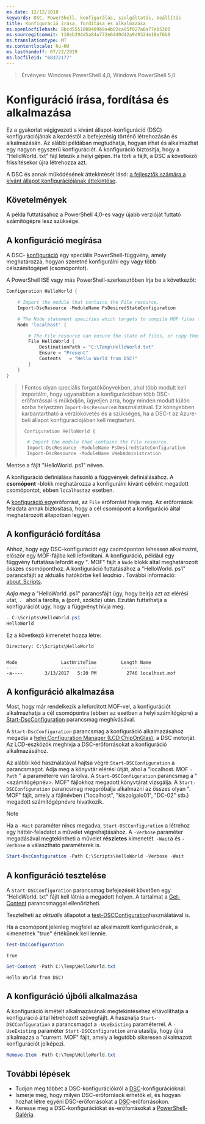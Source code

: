 ```yaml
---
ms.date: 12/12/2018
keywords: DSC, PowerShell, konfigurálás, szolgáltatás, beállítás
title: Konfiguráció írása, fordítása és alkalmazása
ms.openlocfilehash: 8bcd55518b0409b9a4b02ca95f027a0a77eb5300
ms.sourcegitcommit: 118eb294d5a84a772e6449d42a9d9324e18ef6b9
ms.translationtype: MT
ms.contentlocale: hu-HU
ms.lasthandoff: 07/22/2019
ms.locfileid: "68372177"
---
```

> Érvényes: Windows PowerShell 4,0, Windows PowerShell 5,0

# <a name="write-compile-and-apply-a-configuration"></a>Konfiguráció írása, fordítása és alkalmazása

Ez a gyakorlat végigvezeti a kívánt állapot-konfiguráció (DSC) konfigurációjának a kezdéstől a befejezésig történő létrehozásán és alkalmazásán.
Az alábbi példában megtudhatja, hogyan írhat és alkalmazhat egy nagyon egyszerű konfigurációt. A konfiguráció biztosítja, hogy a "HelloWorld. txt" fájl létezik a helyi gépen. Ha törli a fájlt, a DSC a következő frissítésekor újra létrehozza azt.

A DSC és annak működésének áttekintését lásd: [a fejlesztők számára a kívánt állapot konfigurációjának áttekintése](../overview/overview.md).

## <a name="requirements"></a>Követelmények

A példa futtatásához a PowerShell 4,0-es vagy újabb verzióját futtató számítógépre lesz szüksége.

## <a name="write-the-configuration"></a>A konfiguráció megírása

A DSC- [konfiguráció](configurations.md) egy speciális PowerShell-függvény, amely meghatározza, hogyan szeretné konfigurálni egy vagy több célszámítógépet (csomópontot).

A PowerShell ISE vagy más PowerShell-szerkesztőben írja be a következőt:

```powershell
Configuration HelloWorld {

    # Import the module that contains the File resource.
    Import-DscResource -ModuleName PsDesiredStateConfiguration

    # The Node statement specifies which targets to compile MOF files for, when this configuration is executed.
    Node 'localhost' {

        # The File resource can ensure the state of files, or copy them from a source to a destination with persistent updates.
        File HelloWorld {
            DestinationPath = "C:\Temp\HelloWorld.txt"
            Ensure = "Present"
            Contents   = "Hello World from DSC!"
        }
    }
}
```

> ! Fontos olyan speciális forgatókönyvekben, ahol több modult kell importálni, hogy ugyanabban a konfigurációban több DSC-erőforrással is működjön, ügyeljen arra, hogy minden modult külön sorba helyezzen `Import-DscResource`a használatával.
> Ez könnyebben karbantartható a verziókövetés és a szükséges, ha a DSC-t az Azure-beli állapot konfigurációjában kell megtartani.
>
> ```powershell
>  Configuration HelloWorld {
>
>   # Import the module that contains the File resource.
>   Import-DscResource -ModuleName PsDesiredStateConfiguration
>   Import-DscResource -ModuleName xWebAdministration
>
> ```

Mentse a fájlt "HelloWorld. ps1" néven.

A konfiguráció definiálása hasonló a függvények definiálásához. A **csomópont** -blokk meghatározza a konfigurálni kívánt célként megadott csomópontot, ebben `localhost`az esetben.

A [konfiguráció egy](../resources/resources.md)erőforrást, az `File` erőforrást hívja meg. Az erőforrások feladata annak biztosítása, hogy a cél csomópont a konfiguráció által meghatározott állapotban legyen.

## <a name="compile-the-configuration"></a>A konfiguráció fordítása

Ahhoz, hogy egy DSC-konfigurációt egy csomóponton lehessen alkalmazni, először egy MOF-fájlba kell lefordítani.
A konfiguráció, például egy függvény futtatása lefordít egy ". MOF" fájlt a `Node` blokk által meghatározott összes csomóponthoz.
A konfiguráció futtatásához a "HelloWorld. ps1" parancsfájlt az aktuális hatókörbe kell *leadnia* .
További információ: [about_Scripts](/powershell/module/microsoft.powershell.core/about/about_scripts?view=powershell-6#script-scope-and-dot-sourcing).

<!-- markdownlint-disable MD038 -->
*Adja meg* a "HelloWorld. ps1" parancsfájlt úgy, hogy beírja azt az elérési utat, `. ` ahol a tárolta, a (pont, szóköz) után. Ezután futtathatja a konfigurációt úgy, hogy a függvényt hívja meg.
<!-- markdownlint-enable MD038 -->

```powershell
. C:\Scripts\HelloWorld.ps1
HelloWorld
```

Ez a következő kimenetet hozza létre:

```output
Directory: C:\Scripts\HelloWorld


Mode                LastWriteTime         Length Name
----                -------------         ------ ----
-a----        3/13/2017   5:20 PM           2746 localhost.mof
```

## <a name="apply-the-configuration"></a>A konfiguráció alkalmazása

Most, hogy már rendelkezik a lefordított MOF-vel, a konfigurációt alkalmazhatja a cél csomópontra (ebben az esetben a helyi számítógépre) a [Start-DscConfiguration](/powershell/module/psdesiredstateconfiguration/start-dscconfiguration) parancsmag meghívásával.

A `Start-DscConfiguration` parancsmag a konfiguráció alkalmazásához megadja a [helyi Configuration Manager (LCD ChipOnGlas)](../managing-nodes/metaConfig.md), a DSC motorját.
Az LCD-eszközök meghívja a DSC-erőforrásokat a konfiguráció alkalmazásához.

Az alábbi kód használatával hajtsa végre `Start-DSCConfiguration` a parancsmagot. Adja meg a könyvtár elérési útját, ahol a "localhost. MOF `-Path` " a paraméterre van tárolva. A `Start-DSCConfiguration` parancsmag a "\<számítógépnév\>. MOF" fájlokhoz megadott könyvtárat vizsgálja. A `Start-DSCConfiguration` parancsmag megpróbálja alkalmazni az összes olyan ". MOF" fájlt, amely a fájlnévben ("localhost", "kiszolgalo01", "DC-02" stb.) megadott számítógépnévre hivatkozik.

> [!NOTE]
> Ha a `-Wait` paraméter nincs megadva, `Start-DSCConfiguration` a létrehoz egy háttér-feladatot a művelet végrehajtásához. A `-Verbose` paraméter megadásával megtekintheti a művelet **részletes** kimenetét. `-Wait`a és `-Verbose` a választható paraméterek is.

```powershell
Start-DscConfiguration -Path C:\Scripts\HelloWorld -Verbose -Wait
```

## <a name="test-the-configuration"></a>A konfiguráció tesztelése

A `Start-DSCConfiguration` parancsmag befejezését követően egy "HelloWorld. txt" fájlt kell látnia a megadott helyen. A tartalmat a [Get-Content](/powershell/module/microsoft.powershell.management/get-content) parancsmaggal ellenőrizheti.

Tesztelheti az *aktuális* állapotot a [test-DSCConfiguration](/powershell/module/psdesiredstateconfiguration/Test-DSCConfiguration)használatával is.

Ha a csomópont jelenleg megfelel az alkalmazott konfigurációnak, a kimenetnek "true" értékűnek kell lennie.

```powershell
Test-DSCConfiguration
```

```output
True
```

```powershell
Get-Content -Path C:\Temp\HelloWorld.txt
```

```output
Hello World from DSC!
```

## <a name="re-applying-the-configuration"></a>A konfiguráció újbóli alkalmazása

A konfiguráció ismételt alkalmazásának megtekintéséhez eltávolíthatja a konfiguráció által létrehozott szövegfájlt. A használja `Start-DSCConfiguration` a parancsmagot a `-UseExisting` paraméterrel. A `-UseExisting` paraméter `Start-DSCConfiguration` arra utasítja, hogy újra alkalmazza a "current. MOF" fájlt, amely a legutóbb sikeresen alkalmazott konfigurációt jelképezi.

```powershell
Remove-Item -Path C:\Temp\HelloWorld.txt
```

## <a name="next-steps"></a>További lépések

- Tudjon meg többet a DSC-konfigurációkról a [DSC](configurations.md)-konfigurációknál.
- Ismerje meg, hogy milyen DSC-erőforrások érhetők el, és hogyan hozhat létre egyéni DSC-erőforrásokat a [DSC](../resources/resources.md)-erőforrásokon.
- Keresse meg a DSC-konfigurációkat és-erőforrásokat a [PowerShell-Galéria](https://www.powershellgallery.com/).
